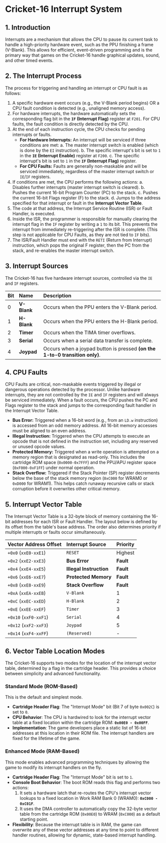 # **Cricket-16 Interrupt System**

## **1. Introduction**

Interrupts are a mechanism that allows the CPU to pause its current task to handle a high-priority hardware event, such as the PPU finishing a frame (V-Blank). This allows for efficient, event-driven programming and is the primary way that games on the Cricket-16 handle graphical updates, sound, and other timed events.

## **2. The Interrupt Process**

The process for triggering and handling an interrupt or CPU fault is as follows:

1.  A specific hardware event occurs (e.g., the V-Blank period begins) OR a CPU fault condition is detected (e.g., unaligned memory access).
2.  For hardware interrupts, the hardware automatically sets the corresponding flag bit in the **`IF` (Interrupt Flag)** register at `F201`. For CPU faults, the fault condition is directly detected by the CPU.
3.  At the end of each instruction cycle, the CPU checks for pending interrupts or faults.
    *   **For Hardware Interrupts:** An interrupt will be serviced if three conditions are met:
        a. The master interrupt switch is enabled (which is done by the `EI` instruction).
        b. The specific interrupt's bit is set to `1` in the **`IE` (Interrupt Enable)** register at `F200`.
        c. The specific interrupt's bit is set to `1` in the **`IF` (Interrupt Flag)** register.
    *   **For CPU Faults:** Faults are generally non-maskable and will be serviced immediately, regardless of the master interrupt switch or `IE`/`IF` registers.
4.  If conditions are met, the CPU performs the following actions:
    a. Disables further interrupts (master interrupt switch is cleared).
    b. Pushes the current 16-bit Program Counter (PC) to the stack.
    c. Pushes the current 16-bit Flags register (F) to the stack.
    d. Jumps to the address specified for that interrupt or fault in the **Interrupt Vector Table**.
5.  The code at that address, the Interrupt Service Routine (ISR) or Fault Handler, is executed.
6.  Inside the ISR, the programmer is responsible for manually clearing the interrupt flag in the `IF` register by writing a `1` to its bit. This prevents the interrupt from immediately re-triggering after the ISR is complete. (This step is not applicable for CPU Faults, as they are not tied to `IF` bits).
7.  The ISR/Fault Handler must end with the `RETI` (Return from Interrupt) instruction, which pops the original F register, then the PC from the stack, and re-enables the master interrupt switch.

## **3. Interrupt Sources**

The Cricket-16 has five hardware interrupt sources, controlled via the `IE` and `IF` registers.

| Bit | Name        | Description                                       |
| :-- | :---------- | :------------------------------------------------ |
| 0   | **V-Blank** | Occurs when the PPU enters the V-Blank period.    |
| 1   | **H-Blank** | Occurs when the PPU enters the H-Blank period.    |
| 2   | **Timer**   | Occurs when the TIMA timer overflows.             |
| 3   | **Serial**  | Occurs when a serial data transfer is complete.   |
| 4   | **Joypad**  | Occurs when a joypad button is pressed **(on the 1-to-0 transition only)**. |

## **4. CPU Faults**

CPU Faults are critical, non-maskable events triggered by illegal or dangerous operations detected by the processor. Unlike hardware interrupts, they are not controlled by the `IE` and `IF` registers and will always be serviced immediately. When a fault occurs, the CPU pushes the PC and Flags register to the stack and jumps to the corresponding fault handler in the Interrupt Vector Table.

- **Bus Error:** Triggered when a 16-bit word (e.g., from an `LD.w` instruction) is accessed from an odd memory address. All 16-bit memory accesses must be aligned to an even address.
- **Illegal Instruction:** Triggered when the CPU attempts to execute an opcode that is not defined in the instruction set, including any reserved or unused opcode values.
- **Protected Memory:** Triggered when a write operation is attempted on a memory region that is designated as read-only. This includes the cartridge ROM space (`0x0000-0x7FFF`) and the PPU/APU register space (`0xF000-0xF1FF`) under normal operation.
- **Stack Overflow:** Triggered if the Stack Pointer (SP) register decrements below the base of the stack memory region (`0xC000` for WRAM0 or `0xD000` for WRAM1). This helps catch runaway recursive calls or stack corruption before it overwrites other critical memory.

## **5. Interrupt Vector Table**

The Interrupt Vector Table is a 32-byte block of memory containing the 16-bit addresses for each ISR or Fault Handler. The layout below is defined by its offset from the table's base address. The order also determines priority if multiple interrupts or faults occur simultaneously.

| Vector Address Offset | Interrupt Source        | Priority  |
| :-------------------- | :---------------------- | :-------- |
| `+0x0` (`xxE0-xxE1`)  | `RESET`                 | Highest   |
| `+0x2` (`xxE2-xxE3`)  | **Bus Error**           | **Fault** |
| `+0x4` (`xxE4-xxE5`)  | **Illegal Instruction** | **Fault** |
| `+0x6` (`xxE6-xxE7`)  | **Protected Memory**    | **Fault** |
| `+0x8` (`xxE8-xxE9`)  | **Stack Overflow**      | **Fault** |
| `+0xA` (`xxEA-xxEB`)  | `V-Blank`               | 1         |
| `+0xC` (`xxEC-xxED`)  | `H-Blank`               | 2         |
| `+0xE` (`xxEE-xxEF`)  | `Timer`                 | 3         |
| `+0x10` (`xxF0-xxF1`) | `Serial`                | 4         |
| `+0x12` (`xxF2-xxF3`) | `Joypad`                | 5         |
| `+0x14` (`xxF4-xxFF`) | `(Reserved)`            | -         |

## **6. Vector Table Location Modes**

The Cricket-16 supports two modes for the location of the interrupt vector table, determined by a flag in the cartridge header. This provides a choice between simplicity and advanced functionality.

### **Standard Mode (ROM-Based)**
This is the default and simplest mode.

-   **Cartridge Header Flag**: The "Interrupt Mode" bit (Bit 7 of byte `0x002C`) is set to `0`.
-   **CPU Behavior**: The CPU is hardwired to look for the interrupt vector table at a fixed location within the cartridge ROM: **`0x00E0 - 0x00FF`**.
-   **Implementation**: The game developers place a static list of 16-bit addresses at this location in their ROM file. The interrupt handlers are fixed for the lifetime of the game.

### **Enhanced Mode (RAM-Based)**
This mode enables advanced programming techniques by allowing the game to modify its interrupt handlers on the fly.

-   **Cartridge Header Flag**: The "Interrupt Mode" bit is set to `1`.
-   **Console Boot Behavior**: The boot ROM reads this flag and performs two actions:
    1.  It sets a hardware latch that re-routes the CPU's interrupt vector lookups to a fixed location in Work RAM Bank 0 (WRAM0): **`0xC000 - 0xC01F`**.
    2.  It uses the DMA controller to automatically copy the 32-byte vector table from the cartridge ROM (`0x00E0`) to WRAM (`0xC000`) as a default starting point.
-   **Flexibility**: Because the interrupt table is in RAM, the game can overwrite any of these vector addresses at any time to point to different handler routines, allowing for dynamic, state-based interrupt handling.
